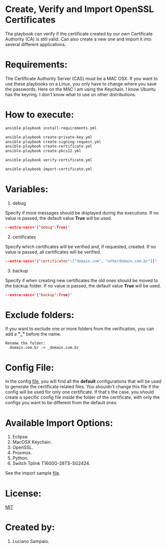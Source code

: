 # Create, Verify and Import OpenSSL Certificates

The playbook can verify if the certificate created by our own Certificate Authority (CA) is still valid. Can also create a new one and import it into several different applications.

# Requirements:

The Certificate Authority Server (CAS) must be a MAC OSX. If you want to use these playbooks on a Linux, you only have to change where you save the passwords. Here on the MAC I am using the Keychain. I know Ubuntu has the keyring. I don't know what to use on other distributions.

# How to execute:

  ```bash
  ansible-playbook install-requirements.yml
  ```
  
  ```bash
  ansible-playbook create-private-key.yml
  ansible-playbook create-signing-request.yml
  ansible-playbook create-certificate.yml
  ansible-playbook create-pkcs12.yml
  ```

  ```bash
  ansible-playbook verify-certificate.yml
  ```  
  
  ```bash
  ansible-playbook import-certificate.yml
  ```

# Variables:

1. debug

Specify if more messages should be displayed during the executions.
If no value is passed, the default value **True** will be used.

  ```json
  --extra-vars='{"debug":True}'
  ```

2. certificates

Specify which certificates will be verified and, if requested, created.
If no value is passed, all certificates will be verified.
  ```json
  --extra-vars='{"certificates":["domain.com", "otherdomain.com.br"]}'
  ```

3. backup

Specify if when creating new certificates the old ones should be moved to the backup folder.
If no value is passed, the default value **True** will be used.
  ```json
  --extra-vars='{"backup":True}'
  ```

# Exclude folders:

If you want to exclude one or more folders from the verification, you can add a **"_"** before the name.

  ```
  Rename the folder:
    domain.com.br -> _domain.com.br
  ```

# Config File:

In the config [file](roles/certificate/files/config.yml "Config File"), you will find all the **default** configurations that will be used to generate the certificate related files. You shouldn't change this file if the config will be used for only one certificate. If that's the case, you should create a specific config file inside the folder of the certificate, with only the configs you want to be different from the default ones.

# Available Import Options:

1. Eclipse.
2. MacOSX Keychain.
3. OpenSSL.
4. Proxmox.
5. Python.
6. Switch Tplink T1600G-28TS-SG2424.

See the import sample [file](roles/certificate/files/import-sample.yml "Import Sample File").

# License:

[MIT](LICENSE "MIT License")

# Created by: 

1. Luciano Sampaio.
